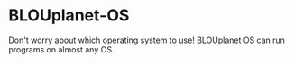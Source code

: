 # BLOUplanet-OS
Don't worry about which operating system to use! BLOUplanet OS can run programs on almost any OS.
